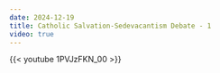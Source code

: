```yaml
---
date: 2024-12-19
title: Catholic Salvation-Sedevacantism Debate - 1
video: true
---
```



{{< youtube 1PVJzFKN_00 >}}
